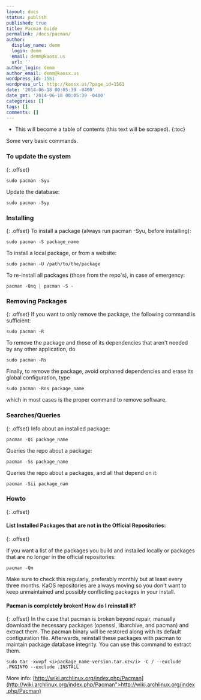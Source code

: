 ```yaml
---
layout: docs
status: publish
published: true
title: Pacman Guide
permalink: /docs/pacman/
author:
  display_name: demm
  login: demm
  email: demm@kaosx.us
  url: ''
author_login: demm
author_email: demm@kaosx.us
wordpress_id: 1561
wordpress_url: http://kaosx.us/?page_id=1561
date: '2014-06-18 00:05:39 -0400'
date_gmt: '2014-06-18 00:05:39 -0400'
categories: []
tags: []
comments: []
---
```

* This will become a table of contents (this text will be scraped).
{:toc}

Some very basic commands.

### To update the system
{: .offset}
```
sudo pacman -Syu
```
Update the database:

```
sudo pacman -Syy
```

### Installing
{: .offset}
To install a package (always run pacman -Syu, before installing):

```
sudo pacman -S package_name
```
To install a local package, or from a website:

```
sudo pacman -U /path/to/the/package
```

To re-install all packages (those from the repo's), in case of emergency:

```
pacman -Qnq | pacman -S - 
```

### Removing Packages
{: .offset}
If you want to only remove the package, the following command is sufficient:
```
sudo pacman -R
```
To remove the package and those of its dependencies that aren't needed by any other application, do

```
sudo pacman -Rs
```
Finally, to remove the package, avoid orphaned dependencies and erase its global configuration, type

```
sudo pacman -Rns package_name
```

which in most cases is the proper command to remove software.

### Searches/Queries
{: .offset}
Info about an installed package:

```
pacman -Qi package_name
```
Queries the repo about a package:

```
pacman -Ss package_name
```
Queries the repo about a packages, and all that depend on it:

```
pacman -Sii package_nam
```

### Howto
{: .offset}

#### List Installed Packages that are not in the Official Repositories:
{: .offset}

If you want a list of the packages you build and installed locally or packages that are no longer in the official repositories:

```
pacman -Qm
```
Make sure to check this regularly, preferably monthly but at least every three months.  KaOS repositories are always moving so you don't want to keep unmaintained and possibly conflicting packages in your install.

#### Pacman is completely broken! How do I reinstall it?
{: .offset}
In the case that pacman is broken beyond repair, manually download the necessary packages (openssl, libarchive, and pacman) and extract them. The pacman binary will be restored along with its default configuration file. Afterwards, reinstall these packages with pacman to maintain package database integrity. You can use this command to extract them.

```
sudo tar -xwvpf <i>package_name-version.tar.xz</i> -C / --exclude .PKGINFO --exclude .INSTALL
```

More info: [http://wiki.archlinux.org/index.php/Pacman](http://wiki.archlinux.org/index.php/Pacman">http://wiki.archlinux.org/index.php/Pacman)

